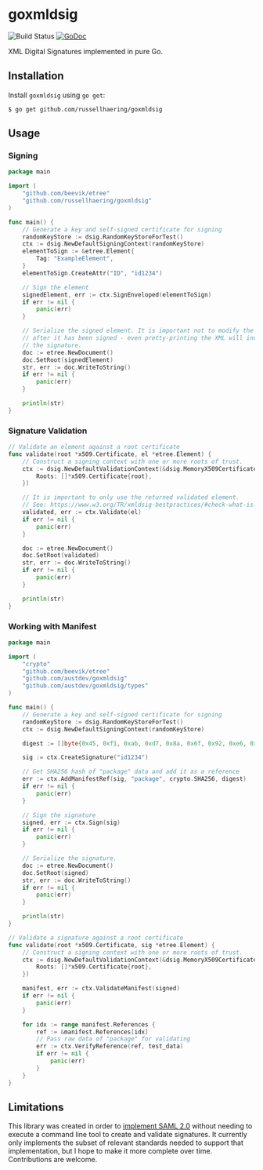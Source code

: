 # goxmldsig

![Build Status](https://github.com/russellhaering/goxmldsig/actions/workflows/test.yml/badge.svg?branch=main)
[![GoDoc](https://godoc.org/github.com/russellhaering/goxmldsig?status.svg)](https://godoc.org/github.com/russellhaering/goxmldsig)

XML Digital Signatures implemented in pure Go.

## Installation

Install `goxmldsig` using `go get`:

```
$ go get github.com/russellhaering/goxmldsig
```

## Usage

### Signing

```go
package main

import (
    "github.com/beevik/etree"
    "github.com/russellhaering/goxmldsig"
)

func main() {
    // Generate a key and self-signed certificate for signing
    randomKeyStore := dsig.RandomKeyStoreForTest()
    ctx := dsig.NewDefaultSigningContext(randomKeyStore)
    elementToSign := &etree.Element{
        Tag: "ExampleElement",
    }
    elementToSign.CreateAttr("ID", "id1234")

    // Sign the element
    signedElement, err := ctx.SignEnveloped(elementToSign)
    if err != nil {
        panic(err)
    }

    // Serialize the signed element. It is important not to modify the element
    // after it has been signed - even pretty-printing the XML will invalidate
    // the signature.
    doc := etree.NewDocument()
    doc.SetRoot(signedElement)
    str, err := doc.WriteToString()
    if err != nil {
        panic(err)
    }

    println(str)
}
```

### Signature Validation

```go
// Validate an element against a root certificate
func validate(root *x509.Certificate, el *etree.Element) {
    // Construct a signing context with one or more roots of trust.
    ctx := dsig.NewDefaultValidationContext(&dsig.MemoryX509CertificateStore{
        Roots: []*x509.Certificate{root},
    })

    // It is important to only use the returned validated element.
    // See: https://www.w3.org/TR/xmldsig-bestpractices/#check-what-is-signed
    validated, err := ctx.Validate(el)
    if err != nil {
        panic(err)
    }

    doc := etree.NewDocument()
    doc.SetRoot(validated)
    str, err := doc.WriteToString()
    if err != nil {
        panic(err)
    }

    println(str)
}
```

### Working with Manifest

```go
package main

import (
    "crypto"
    "github.com/beevik/etree"
    "github.com/austdev/goxmldsig"
    "github.com/austdev/goxmldsig/types"
)

func main() {
    // Generate a key and self-signed certificate for signing
    randomKeyStore := dsig.RandomKeyStoreForTest()
    ctx := dsig.NewDefaultSigningContext(randomKeyStore)

    digest := []byte{0x45, 0xf1, 0xab, 0xd7, 0x8a, 0x6f, 0x92, 0xe6, 0xa4, 0xb6, 0x8e, 0xba, 0x8f, 0xe7, 0x91, 0x96, 0xe0, 0xb2, 0x16, 0xd6, 0x0b, 0x82, 0x1b, 0x00, 0x45, 0xfa, 0xb8, 0xad, 0xd4, 0xfa, 0xff, 0xf9}

    sig := ctx.CreateSignature("id1234")

    // Get SHA256 hash of "package" data and add it as a reference
    err := ctx.AddManifestRef(sig, "package", crypto.SHA256, digest)
    if err != nil {
        panic(err)
    }

    // Sign the signature
    signed, err := ctx.Sign(sig)
    if err != nil {
        panic(err)
    }

    // Serialize the signature.
    doc := etree.NewDocument()
    doc.SetRoot(signed)
    str, err := doc.WriteToString()
    if err != nil {
        panic(err)
    }

    println(str)
}

// Validate a signature against a root certificate
func validate(root *x509.Certificate, sig *etree.Element) {
    // Construct a signing context with one or more roots of trust.
    ctx := dsig.NewDefaultValidationContext(&dsig.MemoryX509CertificateStore{
        Roots: []*x509.Certificate{root},
    })

    manifest, err := ctx.ValidateManifest(signed)
    if err != nil {
        panic(err)
    }

    for idx := range manifest.References {
        ref := &manifest.References[idx]
        // Pass raw data of "package" for validating
        err := ctx.VerifyReference(ref, test_data)
        if err != nil {
            panic(err)
        }
    }
}
```

## Limitations

This library was created in order to [implement SAML 2.0](https://github.com/russellhaering/gosaml2)
without needing to execute a command line tool to create and validate signatures. It currently
only implements the subset of relevant standards needed to support that implementation, but
I hope to make it more complete over time. Contributions are welcome.
